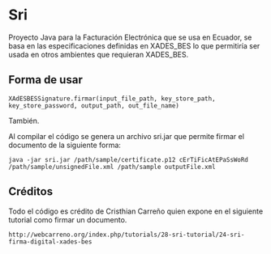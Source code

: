 # Sri

Proyecto Java para la Facturación Electrónica que se usa en Ecuador, 
se basa en las especificaciones definidas en XADES_BES lo que permitiría ser 
usada en otros ambientes que requieran XADES_BES.

## Forma de usar

    XAdESBESSignature.firmar(input_file_path, key_store_path, key_store_password, output_path, out_file_name)

También.

Al compilar el código se genera un archivo sri.jar que permite firmar el documento
de la siguiente forma:

    java -jar sri.jar /path/sample/certificate.p12 cErTiFicAtEPaSsWoRd /path/sample/unsignedFile.xml /path/sample outputFile.xml

## Créditos

Todo el código es crédito de Cristhian Carreño quien expone en el siguiente tutorial como firmar un documento.

    http://webcarreno.org/index.php/tutorials/28-sri-tutorial/24-sri-firma-digital-xades-bes
